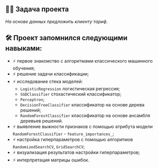 ## :man_technologist: Задача проекта
*На основе данных предложить клиенту тариф.*
## :hammer_and_wrench: Проект запомнился следующими навыками:
- :zap: первое знакомство с алгоритмами классического машинного обучения;
- :zap: решение задачи классификации;
- :zap: исследование стека моделей:
  - `LogisticRegression` логистическая регрессия;
  - `SGDClassifier` стохастический классификатор;
  - `Perceptron`;
  - `DecisionTreeClassifier` классификатор на основе дерева решений;
  - `RandomForestClassifier` классификатор на основе ансамбля деревьев решений.
- :zap: выявление выжности признаков с помощью атрибута модели `RandomForestClassifier` - `feature_importances_`;
- :zap: настройка гиперпараметров с помощью алгоритмов `RandomizedSearchCV`, `GridSearchCV`;
- :zap: визуализация результатов настройки гиперпараметров;
- :zap: интерпретация матрицы ошибок.
